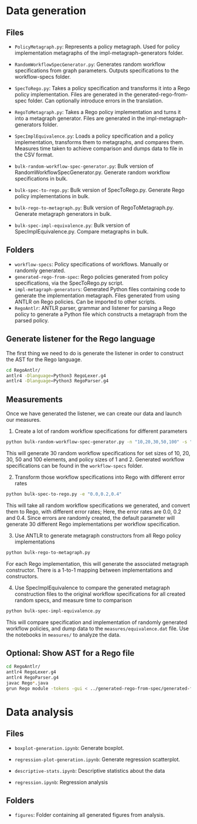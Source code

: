 # Data generation

## Files

- `PolicyMetagraph.py`: Represents a policy metagraph. Used for policy implementation metagraphs of the impl-metagraph-generators folder.
- `RandomWorkflowSpecGenerator.py`: Generates random workflow specifications from graph parameters. Outputs specifications to the workflow-specs folder.
- `SpecToRego.py`: Takes a policy specification and transforms it into a Rego policy implementation. Files are generated in the generated-rego-from-spec folder. Can optionally introduce errors in the translation.
- `RegoToMetagraph.py`: Takes a Rego policy implementation and turns it into a metagraph generator. Files are generated in the impl-metagraph-generators folder.
- `SpecImplEquivalence.py`: Loads a policy specification and a policy implementation, transforms them to metagraphs, and compares them. Measures time taken to achieve comparison and dumps data to file in the CSV format.


- `bulk-random-workflow-spec-generator.py`: Bulk version of RandomWorkflowSpecGenerator.py. Generate random workflow specifications in bulk.
- `bulk-spec-to-rego.py`: Bulk version of SpecToRego.py. Generate Rego policy implementations in bulk.
- `bulk-rego-to-metagraph.py`: Bulk version of RegoToMetagraph.py. Generate metagraph generators in bulk.
- `bulk-spec-impl-equivalence.py`: Bulk version of SpecImplEquivalence.py. Compare metagraphs in bulk.


## Folders

- `workflow-specs`: Policy specifications of workflows. Manually or randomly generated.
- `generated-rego-from-spec`: Rego policies generated from policy specifications, via the SpecToRego.py script.
- `impl-metagraph-generators`: Generated Python files containing code to generate the implementation metagraph. Files generated from using ANTLR on Rego policies. Can be imported to other scripts.
- `RegoAntlr`: ANTLR parser, grammar and listener for parsing a Rego policy to generate a Python file which constructs a metagraph from the parsed policy.


## Generate listener for the Rego language

The first thing we need to do is generate the listener in order to construct the AST for the Rego language.

```bash
cd RegoAntlr/
antlr4 -Dlanguage=Python3 RegoLexer.g4
antlr4 -Dlanguage=Python3 RegoParser.g4
```


## Measurements

Once we have generated the listener, we can create our data and launch our measures.


1. Create a lot of random workflow specifications for different parameters

```bash
python bulk-random-workflow-spec-generator.py -n "10,20,30,50,100" -s "1,2"
```

This will generate 30 random workflow specifications for set sizes of 10, 20, 30, 50 and 100 elements, and policy sizes of 1 and 2.
Generated workflow specifications can be found in the `workflow-specs` folder.


2. Transform those workflow specifications into Rego with different error rates

```bash
python bulk-spec-to-rego.py -e "0.0,0.2,0.4"
```

This will take all random workflow specifications we generated, and convert them to Rego, with different error rates; Here, the error rates are 0.0, 0.2 and 0.4.
Since errors are randomly created, the default parameter will generate 30 different Rego implementations per workflow specification.


3. Use ANTLR to generate metagraph constructors from all Rego policy implementations

```bash
python bulk-rego-to-metagraph.py
```

For each Rego implementation, this will generate the associated metagraph constructor.
There is a 1-to-1 mapping between implementations and constructors.


4. Use SpecImplEquivalence to compare the generated metagraph construction files to the original workflow specifications for all created random specs, and measure time to comparison

```bash
python bulk-spec-impl-equivalence.py
```

This will compare specification and implementation of randomly generated workflow policies, and dump data to the `measures/equivalence.dat` file.
Use the notebooks in `measures/` to analyze the data.



## Optional: Show AST for a Rego file

```bash
cd RegoAntlr/
antlr4 RegoLexer.g4
antlr4 RegoParser.g4
javac Rego*.java
grun Rego module -tokens -gui < ../generated-rego-from-spec/generated-from-manual/movie-wfs.rego
```



# Data analysis

## Files

- `boxplot-generation.ipynb`: Generate boxplot.
- `regression-plot-generation.ipynb`: Generate regression scatterplot.


- `descriptive-stats.ipynb`: Descriptive statistics about the data
- `regression.ipynb`: Regression analysis

## Folders

- `figures`: Folder containing all generated figures from analysis.
